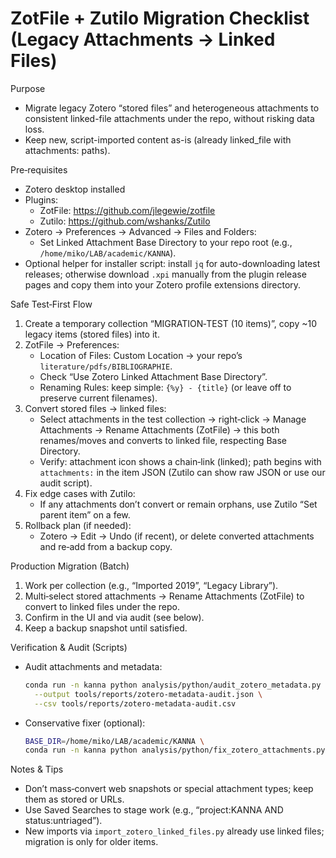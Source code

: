 ZotFile + Zutilo Migration Checklist (Legacy Attachments → Linked Files)
=======================================================================

Purpose
- Migrate legacy Zotero “stored files” and heterogeneous attachments to consistent linked-file attachments under the repo, without risking data loss.
- Keep new, script-imported content as-is (already linked_file with attachments: paths).

Pre‑requisites
- Zotero desktop installed
- Plugins:
  - ZotFile: https://github.com/jlegewie/zotfile
  - Zutilo: https://github.com/wshanks/Zutilo
- Zotero → Preferences → Advanced → Files and Folders:
  - Set Linked Attachment Base Directory to your repo root (e.g., `/home/miko/LAB/academic/KANNA`).
 - Optional helper for installer script: install `jq` for auto-downloading latest releases;
   otherwise download `.xpi` manually from the plugin release pages and copy them into your
   Zotero profile extensions directory.

Safe Test‑First Flow
1) Create a temporary collection “MIGRATION‑TEST (10 items)”, copy ~10 legacy items (stored files) into it.
2) ZotFile → Preferences:
   - Location of Files: Custom Location → your repo’s `literature/pdfs/BIBLIOGRAPHIE`.
   - Check “Use Zotero Linked Attachment Base Directory”.
   - Renaming Rules: keep simple: `{%y} - {title}` (or leave off to preserve current filenames).
3) Convert stored files → linked files:
   - Select attachments in the test collection → right‑click → Manage Attachments → Rename Attachments (ZotFile) → this both renames/moves and converts to linked file, respecting Base Directory.
   - Verify: attachment icon shows a chain‐link (linked); path begins with `attachments:` in the item JSON (Zutilo can show raw JSON or use our audit script).
4) Fix edge cases with Zutilo:
   - If any attachments don’t convert or remain orphans, use Zutilo “Set parent item” on a few.
5) Rollback plan (if needed):
   - Zotero → Edit → Undo (if recent), or delete converted attachments and re‑add from a backup copy.

Production Migration (Batch)
1) Work per collection (e.g., “Imported 2019”, “Legacy Library”).
2) Multi‑select stored attachments → Rename Attachments (ZotFile) to convert to linked files under the repo.
3) Confirm in the UI and via audit (see below).
4) Keep a backup snapshot until satisfied.

Verification & Audit (Scripts)
- Audit attachments and metadata:
  ```bash
  conda run -n kanna python analysis/python/audit_zotero_metadata.py \
    --output tools/reports/zotero-metadata-audit.json \
    --csv tools/reports/zotero-metadata-audit.csv
  ```
- Conservative fixer (optional):
  ```bash
  BASE_DIR=/home/miko/LAB/academic/KANNA \
  conda run -n kanna python analysis/python/fix_zotero_attachments.py
  ```

Notes & Tips
- Don’t mass‑convert web snapshots or special attachment types; keep them as stored or URLs.
- Use Saved Searches to stage work (e.g., “project:KANNA AND status:untriaged”).
- New imports via `import_zotero_linked_files.py` already use linked files; migration is only for older items.
